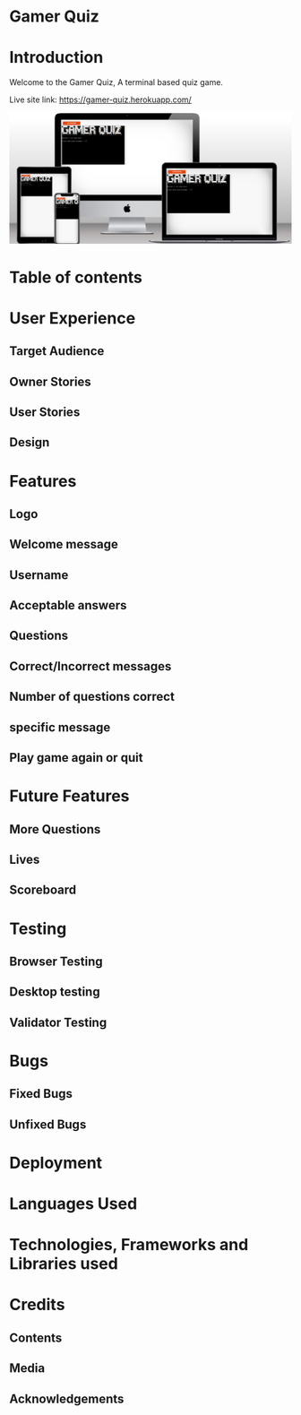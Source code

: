# Gamer Quiz

# Introduction

 Welcome to the Gamer Quiz, A terminal based quiz game.

 Live site link: https://gamer-quiz.herokuapp.com/

 ![Gamer Quiz techsini mockup](readme-extras/techsini-pp3.jpg)

# Table of contents

# User Experience
  ## Target Audience
  ## Owner Stories
  ## User Stories
  ## Design

# Features

  ## Logo
  ## Welcome message
  ## Username
  ## Acceptable answers
  ## Questions
  ## Correct/Incorrect messages
  ## Number of questions correct
  ## specific message
  ## Play game again or quit

# Future Features

  ## More Questions

  ## Lives

  ## Scoreboard

# Testing

  ## Browser Testing

  ## Desktop testing

  ## Validator Testing
 
# Bugs

  ## Fixed Bugs
  
  ## Unfixed Bugs

# Deployment

# Languages Used

# Technologies, Frameworks and Libraries used
   
# Credits

  ## Contents

  ## Media

  ## Acknowledgements